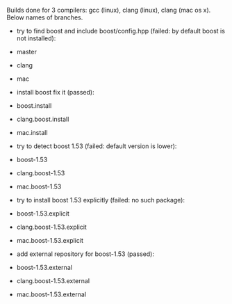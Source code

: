 Builds done for 3 compilers: gcc (linux), clang (linux), clang (mac os x).
Below names of branches.

* try to find boost and include boost/config.hpp (failed: by default boost is not installed):
 * master
 * clang
 * mac

* install boost fix it (passed):
 * boost.install
 * clang.boost.install
 * mac.install

* try to detect boost 1.53 (failed: default version is lower):
 * boost-1.53
 * clang.boost-1.53
 * mac.boost-1.53

* try to install boost 1.53 explicitly (failed: no such package):
 * boost-1.53.explicit
 * clang.boost-1.53.explicit
 * mac.boost-1.53.explicit

* add external repository for boost-1.53 (passed):
 * boost-1.53.external
 * clang.boost-1.53.external
 * mac.boost-1.53.external
